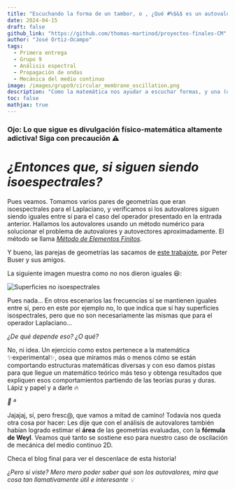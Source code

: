 ```yaml
---
title: "Escuchando la forma de un tambor, o , ¿Qué #%$&$ es un autovalor?"
date: 2024-04-15
draft: false
github_link: "https://github.com/thomas-martinod/proyectos-finales-CM"
author: "José Ortiz-Ocampo"
tags:
  - Primera entrega
  - Grupo 9
  - Análisis espectral
  - Propagación de ondas
  - Mecánica del medio continuo
image: /images/grupo9/circular_membrane_oscillation.png
description: "Como la matemática nos ayudar a escuchar formas, y una (de muchas) aplicaciones del análisis de autovalores y autofunciones de un operador (análisis espectral, para los jijijjujuju académicos) - parte 2"
toc: false
mathjax: true
---
```

### Ojo: Lo que sigue es divulgación físico-matemática altamente adictiva! Siga con precaución ⚠️

# *¿Entonces que, si siguen siendo isoespectrales?*

Pues veamos. Tomamos varios pares de geometrías que eran isoespectrales para el Laplaciano, y verificamos si los autovalores siguen siendo iguales entre sí para el caso del operador presentado en la entrada anterior. Hallamos los autovalores usando un método numérico para solucionar el problema de autovalores y autovectores aproximadamente. El método se llama [*Método de Elementos Finitos*](https://es.wikipedia.org/wiki/M%C3%A9todo_de_los_elementos_finitos).

Y bueno, las parejas de geometrías las sacamos de [este trabajote](https://academic.oup.com/imrn/article-abstract/1994/9/391/767759?redirectedFrom=fulltext&login=false), por Peter Buser y sus amigos. 

La siguiente imagen muestra como no nos dieron iguales 😆:

![Superficies no isoespectrales](/images/grupo9/non_isospectral_example.png)

Pues nada... En otros escenarios las frecuencias sí se mantienen iguales entre sí, pero en este por ejemplo no, lo que indica que sí hay superficies isospectrales, pero que no son necesariamente las mismas que para el operador Laplaciano...

*¿De qué depende eso? ¿O qué?*

No, ni idea. Un ejercicio como estos pertenece a la matemática ✨experimental✨, osea que miramos más o menos cómo se están comportando estructuras matemáticas diversas y con eso damos pistas para que llegue un matemático teórico más teso y obtenga resultados que expliquen esos comportamientos partiendo de las teorías puras y duras. Lápiz y papel y a darle 🔥

*🫤 ª*

Jajajaj, sí, pero fresc@, que vamos a mitad de camino! Todavía nos queda otra cosa por hacer: Les dije que con el análisis de autovalores también habían logrado estimar el **área** de las geometrías evaluadas, con la **fórmula de Weyl**. Veamos qué tanto se sostiene eso para nuestro caso de oscilación de mecánica del medio continuo 2D.

Checa el blog final para ver el descenlace de esta historia!


*¿Pero si viste? Mero mero poder saber qué son los autovalores, mira que cosa tan llamativamente útil e interesante 💡*